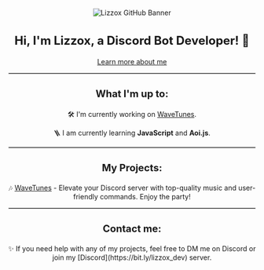 <div style="text-align: center; margin: 20px;">
  <img src="https://us-east-1.tixte.net/uploads/lizzox.tixte.co/GitHub_Lizzox_Banner.png" alt="Lizzox GitHub Banner" style="max-width: 950px;">
</div>

<h2 style="text-align: center; font-size: 24px;">Hi, I'm Lizzox, a Discord Bot Developer! 🚀</h2>
<p style="text-align: center;"><a href="https://bit.ly/lizzox-more-info">Learn more about me</a></p>

<hr style="border: 1px solid #ccc;">

<h3 style="text-align: center; font-size: 20px;">What I'm up to:</h3>
<p style="text-align: center;">🛠️ I'm currently working on <a href="https://top.gg/bot/1159927838053503026">WaveTunes</a>.</p>
<p style="text-align: center;">🪜 I am currently learning <strong>JavaScript</strong> and <strong>Aoi.js</strong>.</p>

<hr style="border: 1px solid #ccc;">

<h3 style="text-align: center; font-size: 20px;">My Projects:</h3>
<p style="text-align: center;">🎶 <a href="https://top.gg/bot/1159927838053503026">WaveTunes</a> - Elevate your Discord server with top-quality music and user-friendly commands. Enjoy the party!</p>

<hr style="border: 1px solid #ccc;">

<h3 style="text-align: center; font-size: 20px;">Contact me:</h3>
<p style="text-align: center;">✨ If you need help with any of my projects, feel free to DM me on Discord or join my [Discord](https://bit.ly/lizzox_dev) server.</p>
